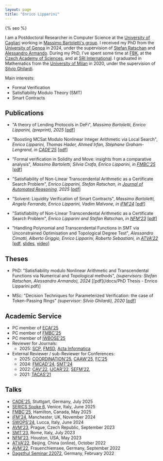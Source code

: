 ```yaml
---
layout: page
title: "Enrico Lipparini"
---
```

{% seo %}

I am a Postdoctoral Researcher in Computer Science at the [University of Cagliari](https://web.unica.it/unica/en/dip_matinfo.page) working in [Massimo Bartoletti's group](https://blockchain.unica.it/). 
I received my PhD from the [University of Genoa](https://dibris.unige.it/en) in 2024, under the supervision of [Stefan Ratschan](https://www.cs.cas.cz/~ratschan/) and [Alessandro Armando](https://rubrica.unige.it/personale/VUZDXlxu). 
During my PhD, I've spent some time at [FBK](https://fm.fbk.eu/), at the [Czech Academy of Sciences](https://www.cs.cas.cz/en), and at [SRI International](https://www.sri.com/). 
I graduated in Mathematics from the [University of Milan](https://matematica.unimi.it/) in 2020, under the supervision of [Silvio Ghilardi](https://homes.di.unimi.it/ghilardi/).

Main interests:
- Formal Verification
- Satisfiability Modulo Theory (SMT)
- Smart Contracts


## Publications

* "A theory of Lending Protocols in DeFi", *Massimo Bartoletti, Enrico Lipparini, (preprint), 2025* [[pdf](https://arxiv.org/abs/2506.15295)]

* "Boosting MCSat Modulo Nonlinear Integer Arithmetic via Local Search", *Enrico Lipparini, Thomas Hader, Ahmed Irfan, Stéphane Graham-Lengrand, in [CADE'25](https://www.dhbw-stuttgart.de/cade-30/)* [[pdf](https://arxiv.org/abs/2503.01627)]

* "Formal verification in Solidity and Move: insights from a comparative analysis", *Massimo Bartoletti, Silvia Crafa, Enrico Lipparini, in [FMBC'25](https://fmbc.gitlab.io/2025/)* [[pdf](https://arxiv.org/abs/2502.13929)]

* "Satisfiability of Non-Linear Transcendental Arithmetic as a Certificate Search Problem", *Enrico Lipparini, Stefan Ratschan, in [Journal of Automated Reasoning](https://link.springer.com/article/10.1007/s10817-024-09716-3), 2025* [[pdf](https://arxiv.org/pdf/2303.16582)]

* "Solvent: Liquidity Verification of Smart Contracts", *Massimo Bartoletti, Angelo Ferrando, Enrico Lipparini, Vadim Malvone, in [iFM'24](https://ifm2024.cs.manchester.ac.uk/)* \[[pdf](https://arxiv.org/pdf/2404.17864)]

* "Satisfiability of Non-Linear Transcendental Arithmetic as a Certificate Search Problem", *Enrico Lipparini and Stefan Ratschan, in [NFM'23](https://conf.researchr.org/home/nfm-2023)* \[[pdf](https://arxiv.org/pdf/2303.16582)]

* "Handling Polynomial and Transcendental Functions in SMT via Unconstrained Optimisation and Topological Degree Test", *Alessandro Cimatti, Alberto Griggio, Enrico Lipparini, Roberto Sebastiani, in [ATVA'22](https://atva-conference.org/2022/)* \[[pdf](/docs/Handling_Polynomial_and_Transcendental_Functions_in_SMT_via_Unconstrained_Optimisation_and_Topological_Degree_Test.pdf), [slides](/docs/Slides_Handling_Polynomial_and_Transcendental_Functions_in_SMT_via_Unconstrained_Optimisation_and_Topological_Degree_Test.pdf),  [video](https://lcs.ios.ac.cn/atva2022/Enrico_Lipparini.mp4)\]


## Theses

* PhD: "Satisfiability modulo Nonlinear Arithmetic and Transcendental Functions via Numerical and Topological methods", *(supervisors: Stefan Ratschan, Alessandro Armando), 2024* \[[pdf](/docs/PhD Thesis - Enrico Lipparini.pdf)\]


* MSc: "Decision Techniques for Parameterized Verification: the case of Token-Passing Rings" *(supervisor: Silvio Ghilardi), 2020* \[[pdf](/docs/Master_Thesis_Enrico_Lipparini.pdf)\]



## Academic Service 
* PC member of [ECAI'25](https://ecai2025.org/)
* PC member of [FMBC'25](https://fmbc.gitlab.io/2025/)
* PC member of [IWBOSE'25](https://www.agile-group.org/iwbose2025/)
* Reviewer for Journals:
   * 2025: [SCP](https://www.sciencedirect.com/journal/science-of-computer-programming),
[FMSD](https://link.springer.com/journal/10703),
[Acta Informatica](https://link.springer.com/journal/236)
* External Reviewer / sub-Reviewer for Conferences:
   * 2025: 
   [COORDINATION'25](https://www.discotec.org/2025/coordination),
   [CAAW'25](https://caaw.io/2025/),
   [FC'25](https://fc25.ifca.ai/)
   * 2024:
   [FMCAD'24](https://fmcad.org/FMCAD24/), 
   [SMT'24](https://smt-workshop.cs.uiowa.edu/2024/) 
   * 2022:
   [CAV'22](https://i-cav.org/2022/), 
   [IJCAR'22](https://easychair.org/smart-program/FLoC2022/IJCAR-index.html), 
   [SEFM'22](https://sefm-conference.github.io/2022/), 
   * 2021:
   [TACAS'21](https://etaps.org/2021/tacas.html)

## Talks

* [CADE'25](https://www.dhbw-stuttgart.de/cade-30/), Stuttgart, Germany, July 2025
* [SERICS Spoke 6](https://serics.eu/spoke-6-second-software-and-platform-security-workshop/), Venice, Italy, June 2025
* [FMBC'25](https://fmbc.gitlab.io/2025/), Hamilton, Canada, May 2025
* [iFM'24](https://ifm2024.cs.manchester.ac.uk/), Manchester, UK, November 2024
* [SWOPS'24](https://library.imtlucca.it/sites/default/files/workshop_swops_programma.pdf), Lucca, Italy, June 2024
* [AVM'23](https://d3s.mff.cuni.cz/conferences/avm23/), Prague, Czech Republic, September 2023
* [SMT'23](https://smt-workshop.cs.uiowa.edu/2023/), Rome, Italy, July 2023
* [NFM'23](https://conf.researchr.org/home/nfm-2023), Houston, USA, May 2023
* [ATVA'22](https://atva-conference.org/2022/), Beijing, China (online), October 2022
* [AVM'22](https://avm.sosy-lab.org/2022/), Frauenchiemsee, Germany, September 2022
* [Dagsthul Seminar 22072](https://www.dagstuhl.de/22072), Germany, February 2022